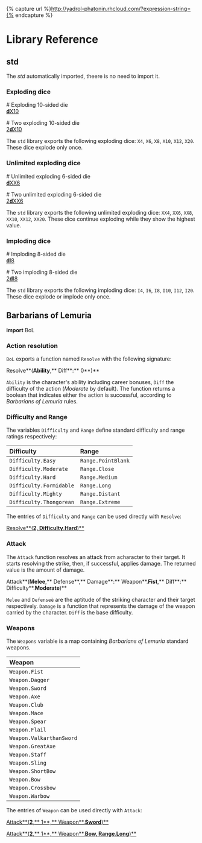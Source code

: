 {% capture url %}http://yadrol-phatonin.rhcloud.com/?expression-string={% endcapture %}

Library Reference
=================

<div class="include-toc">
</div>

## std

The *std* automatically imported, theere is no need to import it.

### Exploding dice

<div class="yadrol-code" markdown="1">

<span class="yadrol-comment"># Exploding 10-sided die</span>
<br>
[**d**X10]({{url}}dX10)

<span class="yadrol-comment"># Two exploding 10-sided die</span>
<br>
[2**d**X10]({{url}}2dX10)

</div>

The `std` library exports the following exploding dice: `X4`, `X6`, `X8`, `X10`, `X12`, `X20`.
These dice explode only once.

### Unlimited exploding dice

<div class="yadrol-code" markdown="1">

<span class="yadrol-comment"># Unlimited exploding 6-sided die</span>
<br>
[**d**XX6]({{url}}dXX6)

<span class="yadrol-comment"># Two unlimited exploding 6-sided die</span>
<br>
[2**d**XX6]({{url}}2dXX6)

</div>

The `std` library exports the following unlimited exploding dice: `XX4`, `XX6`, `XX8`, `XX10`, `XX12`, `XX20`.
These dice continue exploding while they show the highest value.

### Imploding dice

<div class="yadrol-code" markdown="1">

<span class="yadrol-comment"># Imploding 8-sided die</span>
<br>
[**d**I8]({{url}}dI8)

<span class="yadrol-comment"># Two imploding 8-sided die</span>
<br>
[2**d**I8]({{url}}2dI8)

</div>

The `std` library exports the following imploding dice: `I4`, `I6`, `I8`, `I10`, `I12`, `I20`.
These dice explode or implode only once.

## Barbarians of Lemuria

<div class="yadrol-code" markdown="1">

**import** BoL

</div>

### Action resolution

`BoL` exports a function named `Resolve` with the following signature:

<div class="yadrol-code" markdown="1">

Resolve**(**Ability**,** Diff**:** 0**)**

</div>

`Ability` is the character's ability including career bonuses, `Diff` the difficulty of the action (*Moderate* by default).
The function returns a boolean that indicates either the action is successful, according to *Barbarians of Lemuria* rules.

### Difficulty and Range

The variables `Difficulty` and `Range` define standard difficulty and range ratings respectively:

| Difficulty | Range |
|:-----------|:------|
| `Difficulty.Easy` | `Range.PointBlank` |
| `Difficulty.Moderate` | `Range.Close` |
| `Difficulty.Hard` | `Range.Medium` |
| `Difficulty.Formidable` | `Range.Long` |
| `Difficulty.Mighty` | `Range.Distant` |
| `Difficulty.Thongorean` | `Range.Extreme` |

The entries of `Difficulty` and `Range` can be used directly with `Resolve`:

<div class="yadrol-code" markdown="1">

[Resolve**(**2, Difficulty**.**Hard**)**]({{url}}import%20BoL%0A---%0AResolve(2,%20Difficulty.Hard))

</div>

### Attack

The `Attack` function resolves an attack from acharacter to their target.
It starts resolving the strike, then, if successful, applies damage.
The returned value is the amount of damage.

<div class="yadrol-code" markdown="1">

Attack**(**Melee**,** Defense**,** Damage**:** Weapon**.**Fist**,** Diff**:** Difficulty**.**Moderate**)**

</div>

`Melee` and `Defenseè` are the aptitude of the striking character and their target respectively.
`Damage` is a function that represents the damage of the weapon carried by the character.
`Diff` is the base difficulty.

### Weapons

The `Weapons` variable is a map containing *Barbarians of Lemuria* standard weapons.

| Weapon |
|:-------|
| `Weapon.Fist` |
| `Weapon.Dagger` |
| `Weapon.Sword` |
| `Weapon.Axe` |
| `Weapon.Club` |
| `Weapon.Mace` |
| `Weapon.Spear` |
| `Weapon.Flail` |
| `Weapon.ValkarthanSword` |
| `Weapon.GreatAxe` |
| `Weapon.Staff` |
| `Weapon.Sling` |
| `Weapon.ShortBow` |
| `Weapon.Bow` |
| `Weapon.Crossbow` |
| `Weapon.Warbow` |

The entries of `Weapon` can be used directly with `Attack`:

<div class="yadrol-code" markdown="1">

[Attack**(**2**,** 1**,** Weapon**.**Sword**)**]({{url}}import%20BoL%0A---%0AAttack(2,%201,%20Weapon.Sword))

[Attack**(**2**,** 1**,** Weapon**.**Bow, Range**.**Long**)**]({{url}}import%20BoL%0A---%0AAttack(2,%201,%20Weapon.Bow,%20Range.Long))

</div>
